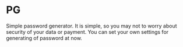 # PG
Simple password generator.
It is simple, so you may not to worry about security of your data or payment.
You can set your own settings for generating of password at now.
